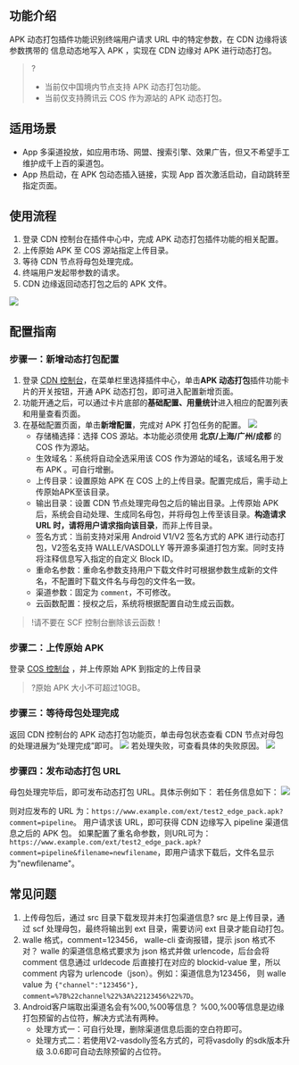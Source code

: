 ## 功能介绍

APK 动态打包插件功能识别终端用户请求 URL 中的特定参数，在 CDN 边缘将该参数携带的	信息动态地写入 APK ，实现在 CDN 边缘对 APK 进行动态打包。

> ? 
>+ 当前仅中国境内节点支持 APK 动态打包功能。
>+ 当前仅支持腾讯云 COS 作为源站的 APK 动态打包。
## 适用场景

- App 多渠道投放，如应用市场、网盟、搜索引擎、效果广告，但又不希望手工维护成千上百的渠道包。
- App 热启动，在 APK 包动态插入链接，实现 App 首次激活启动，自动跳转至指定页面。

## 使用流程

1. 登录 CDN 控制台在插件中心中，完成 APK 动态打包插件功能的相关配置。
2. 上传原始 APK 至 COS 源站指定上传目录。
3. 等待 CDN 节点将母包处理完成。
4. 终端用户发起带参数的请求。
5. CDN 边缘返回动态打包之后的 APK 文件。

![](https://staticintl.cloudcachetci.com/yehe/backend-news/chaT316_%E4%BC%81%E4%B8%9A%E5%BE%AE%E4%BF%A1%E6%88%AA%E5%9B%BE_20230320145342.png)

## 配置指南

### 步骤一：新增动态打包配置

1. 登录 [CDN 控制台](https://console.cloud.tencent.com/cdn)，在菜单栏里选择插件中心，单击**APK 动态打包**插件功能卡片的开关按钮，开通 APK 动态打包，即可进入配置新增页面。
2. 功能开通之后，可以通过卡片底部的**基础配置、用量统计**进入相应的配置列表和用量查看页面。
3. 在基础配置页面，单击**新增配置**，完成对 APK 打包任务的配置。
![](https://qcloudimg.tencent-cloud.cn/raw/fd709b1f30cdc70c35598ad0cf4c0f87.png)
	- 存储桶选择：选择 COS 源站。本功能必须使用 **北京/上海/广州/成都** 的 COS 作为源站。
	- 生效域名：系统将自动全选采用该 COS 作为源站的域名，该域名用于发布 APK 。可自行增删。
	- 上传目录：设置原始 APK 在 COS 上的上传目录。配置完成后，需手动上传原始APK至该目录。
	- 输出目录：设置 CDN 节点处理完母包之后的输出目录。上传原始 APK 后，系统会自动处理、生成同名母包，并将母包上传至该目录。**构造请求 URL 时，请将用户请求指向该目录**，而非上传目录。
	- 签名方式：当前支持对采用 Android V1/V2 签名方式的 APK 进行动态打包，V2签名支持 WALLE/VASDOLLY 等开源多渠道打包方案。同时支持将注释信息写入指定的自定义 Block ID。
	- 重命名参数：重命名参数支持用户下载文件时可根据参数生成新的文件名，不配置时下载文件名与母包的文件名一致。
	- 渠道参数：固定为 `comment`，不可修改。
	- 云函数配置：授权之后，系统将根据配置自动生成云函数。

> !请不要在 SCF 控制台删除该云函数！

### 步骤二：上传原始 APK

登录 [COS 控制台](https://console.cloud.tencent.com/cos5) ，并上传原始 APK 到指定的上传目录

> ?原始 APK 大小不可超过10GB。

### 步骤三：等待母包处理完成

返回 CDN 控制台的 APK 动态打包功能页，单击母包状态查看 CDN 节点对母包的处理进展为“处理完成”即可。
![](https://qcloudimg.tencent-cloud.cn/raw/d8b783efd03769a178e267e3061402de.png)
若处理失败，可查看具体的失败原因。
![](https://qcloudimg.tencent-cloud.cn/raw/62617c12f5c7f70af7c1343c952fb19c.png)

### 步骤四：发布动态打包 URL

母包处理完毕后，即可发布动态打包 URL。具体示例如下：
若任务信息如下：
![](https://qcloudimg.tencent-cloud.cn/raw/5cada38d0f146bbecb5f036ae4a3b7f7.png)

则对应发布的 URL 为：`https://www.example.com/ext/test2_edge_pack.apk?comment=pipeline`。
用户请求该 URL，即可获得 CDN 边缘写入 pipeline 渠道信息之后的 APK 包。
如果配置了重名命参数，则URL可为：`https://www.example.com/ext/test2_edge_pack.apk?comment=pipeline&filename=newfilename`，即用户请求下载后，文件名显示为"newfilename"。


## 常见问题

1. 上传母包后，通过 src 目录下载发现并未打包渠道信息?
src 是上传目录，通过 scf 处理母包，最终将输出到 ext 目录，需要访问 ext 目录才能自动打包。
2. walle 格式，comment=123456， walle-cli 查询报错，提示 json 格式不对？
walle 的渠道信息格式要求为 json 格式并做 urlencode，后台会将 comment 信息通过 urldecode 后直接打在对应的 blockid-value 里，所以 comment 内容为 urlencode（json）。例如：渠道信息为123456， 则 walle value 为 `{"channel":"123456"}, comment=%7B%22channel%22%3A%22123456%22%7D`。
3. Android客户端取出渠道名会有%00,%00等信息？
%00,%00等信息是边缘打包预留的占位符，解决方式法有两种。
	- 处理方式一：可自行处理，删除渠道信息后面的空白符即可。
	- 处理方式二：若使用V2-vasdolly签名方式的，可将vasdolly 的sdk版本升级 3.0.6即可自动去除预留的占位符。
